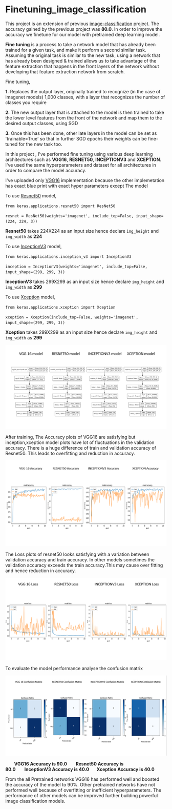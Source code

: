 # Finetuning_image_classification

This project is an extension of previous [image-classification](https://github.com/likhith00/image-classification) project. The accuracy gained by the previous project was <b>80.0</b>. In order to improve the accuracy we finetune for our model with pretrained deep learning model.

<b>Fine tuning</b> is a process to take a network model that has already been trained for a given task, and make it perform a second similar task. Assuming the original task is similar to the new task, using a network that has already been designed & trained allows us to take advantage of the feature extraction that happens in the front layers of the network without developing that feature extraction network from scratch.

Fine tuning,

<b>1.</b> Replaces the output layer, originally trained to recognize (in the case of imagenet models) 1,000 classes, with a layer that recognizes the number of classes you require

<b>2.</b> The new output layer that is attached to the model is then trained to take the lower level features from the front of the network and map them to the desired output classes, using SGD

<b>3.</b> Once this has been done, other late layers in the model can be set as 'trainable=True' so that in further SGD epochs their weights can be fine-tuned for the new task too.

In this project , I've performed fine tuning using various deep learning architectures such as <b>VGG16</b>, <b>RESNET50</b>, <b>INCEPTIONV3</b> and <b>XCEPTION</b>. I've used the same hyperparameters and dataset for all architectures in order to compare the model accuracy.

I've uploaded only [VGG16](https://neurohive.io/en/popular-networks/vgg16/) implementation because the other implemetation has exact blue print with exact hyper parameters except The model

To use [Resnet50](https://medium.com/@14prakash/understanding-and-implementing-architectures-of-resnet-and-resnext-for-state-of-the-art-image-cf51669e1624) model,

`from keras.applications.resnet50 import ResNet50`

`resnet = ResNet50(weights='imagenet',
                  include_top=False,
                  input_shape=(224, 224, 3))` 
                  
<b>Resnet50</b> takes 224X224 as an input size hence declare `img_height` and `img_width` as <b>224</b>

To use [InceptionV3](https://towardsdatascience.com/a-simple-guide-to-the-versions-of-the-inception-network-7fc52b863202) model,

`from keras.applications.inception_v3 import InceptionV3` 

`inception = InceptionV3(weights='imagenet',
                  include_top=False,
                  input_shape=(299, 299, 3))`
                  
 <b>InceptionV3</b> takes 299X299 as an input size hence declare `img_height` and `img_width` as <b>299</b>
 
 To use [Xception](https://towardsdatascience.com/review-xception-with-depthwise-separable-convolution-better-than-inception-v3-image-dc967dd42568) model,
 
`from keras.applications.xception import Xception` 

`xception = Xception(include_top=False, weights='imagenet',
                  input_shape=(299, 299, 3))`
                  
 <b>Xception</b> takes 299X299 as an input size hence declare `img_height` and `img_width` as <b>299</b>
 

<img src="/final_images/model_final.PNG">

After training, The Accuracy plots of VGG16 are satisfying but inception,xception model plots have lot of fluctuations in the validation accuracy. There is a huge difference of train and validation accuracy of Resnet50. This leads to overfitting and reduction in accuracy.

<img src="/final_images/accuracy_final.PNG">



The Loss plots of resnet50 looks satisfying with a variation between validation accuracy and train accuracy. In other models sometimes the validation accuracy exceeds the train accuracy.This may cause over fitting and hence reduction in accuracy.

<img src="/final_images/loss_final.PNG">

To evaluate the model performance analyse the confusion matrix 

<img src="/final_images/confusion_matrix_final.PNG">


&nbsp;&nbsp;&nbsp;&nbsp;&nbsp;&nbsp;&nbsp;<b>VGG16 Accuracy is 90.0</b>&nbsp;&nbsp;&nbsp;&nbsp;&nbsp;&nbsp;&nbsp;<b>Resnet50 Accuracy is 80.0</b>&nbsp;&nbsp;&nbsp;&nbsp;&nbsp;&nbsp;&nbsp;<b>InceptionV3 Accuracy is 40.0</b>&nbsp;&nbsp;&nbsp;&nbsp;&nbsp;&nbsp;<b>Xception Accuracy is 40.0</b>


From the all Pretrained networks VGG16 has performed well and boosted the accuracy of the model to 90%. Other pretrained networks have not performed well because of overfitting or inefficient hyperparameters. The performance of other models can be improved further building powerful image classification models.
